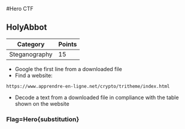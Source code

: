 #Hero CTF
## HolyAbbot

Category | Points 
--- | --- 
Steganography | 15

- Google the first line from a downloaded file
- Find a website: 
```
https://www.apprendre-en-ligne.net/crypto/tritheme/index.html
```
- Decode a text from a downloaded file in compliance with the table shown on the website

### Flag=Hero{substitution}